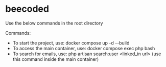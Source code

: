 # beecoded

Use the below commands in the root directory

Commands:
- To start the project, use: docker compose up -d --build
- To access the main container, use: docker compose exec php bash
- To search for emails, use: php artisan search:user <user name> <company name> <linked_in url> (use this command inside the main container)
